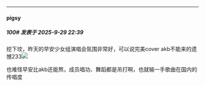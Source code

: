 ﻿
*****

####  pigsy  
##### 100#       发表于 2025-9-29 22:39

挖下坟，昨天的早安少女组演唱会氛围非常好，可以说完美cover akb不能来的遗憾233<img src="https://static.stage1st.com/image/smiley/face2017/072.png" referrerpolicy="no-referrer">

也难怪早安比akb还能熬，成员唱功、舞蹈都是吊打啊，也就输一手歌曲在国内的传唱度

